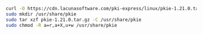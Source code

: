 ﻿```sh
curl -O https://cdn.lacunasoftware.com/pki-express/linux/pkie-1.21.0.tar.gz
sudo mkdir /usr/share/pkie
sudo tar xzf pkie-1.21.0.tar.gz -C /usr/share/pkie
sudo chmod -R a=r,a+X,u+w /usr/share/pkie
```
